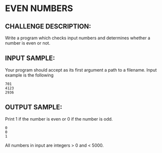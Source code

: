 EVEN NUMBERS
============

CHALLENGE DESCRIPTION:
----------------------


Write a program which checks input numbers and determines whether a number is even or not.

INPUT SAMPLE:
-------------

Your program should accept as its first argument a path to a filename. Input example is the following

	701
	4123
	2936

OUTPUT SAMPLE:
--------------

Print 1 if the number is even or 0 if the number is odd.

	0
	0
	1
All numbers in input are integers > 0 and < 5000.
